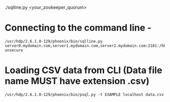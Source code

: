 ./sqlline.py <your_zookeeper_quorum>

# Connecting to the command line - 
```
/usr/hdp/2.6.1.0-129/phoenix/bin/sqlline.py server0.mydomain.com,server1.mydomain.com,server2.mydomain.com:2181:/hbase-unsecure
```

# Loading CSV data from CLI (Data file name MUST have extension .csv)
```
/usr/hdp/2.6.1.0-129/phoenix/bin/psql.py -t EXAMPLE localhost data.csv
```
